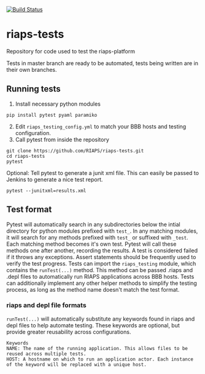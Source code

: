 [![Build Status](http://riaps-build.isis.vanderbilt.edu:2233/job/RIAPS/job/riaps-tests/job/update-hosts/badge/icon)](http://riaps-build.isis.vanderbilt.edu:2233/job/RIAPS/job/riaps-tests/job/update-hosts/)

# riaps-tests
Repository for code used to test the riaps-platform

Tests in master branch are ready to be automated, tests being written are in their own branches.

## Running tests
1. Install necessary python modules
```
pip install pytest pyaml paramiko
```
2. Edit `riaps_testing_config.yml` to match your BBB hosts and testing configuration.
3. Call pytest from inside the repository
```
git clone https://github.com/RIAPS/riaps-tests.git
cd riaps-tests
pytest
```
Optional: Tell pytest to generate a junit xml file. This can easily be passed to Jenkins to generate a nice test report.
```
pytest --junitxml=results.xml
```

## Test format
Pytest will automatically search in any subdirectories below the intial directory for python modules prefixed with `test_`. In any matching modules, it will search for any methods prefixed with `test_` or suffixed with `_test`. Each matching method becomes it's own test. Pytest will call these methods one after another, recording the results. A test is considered failed if it throws any exceptions. Assert statements should be frequently used to verify the test progress.
Tests can import the `riaps_testing` module, which contains the `runTest(...)` method. This method can be passed .riaps and .depl files to automatically run RIAPS applications across BBB hosts. Tests can additionally implement any other helper methods to simplify the testing process, as long as the method name doesn't match the test format.
### riaps and depl file formats
`runTest(...)` will automatically substitute any keywords found in riaps and depl files to help automate testing. These keywords are optional, but provide greater reusability across configurations.
```
Keywords
NAME: The name of the running application. This allows files to be reused across multiple tests.
HOST: A hostname on which to run an application actor. Each instance of the keyword will be replaced with a unique host.
```

